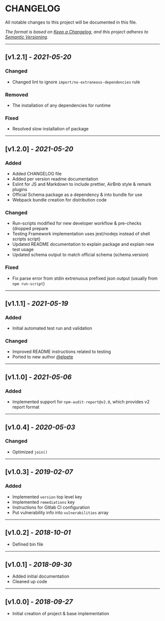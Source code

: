 # CHANGELOG

All notable changes to this project will be documented in this file.

_The format is based on
[Keep a Changelog](https://keepachangelog.com/en/1.0.0/), and this project
adheres to [Semantic Versioning](https://semver.org/spec/v2.0.0.html)._

<!--lint disable no-duplicate-headings-->

<!-- ---- -->

<!-- ## \[Unreleased] -->

<!-- ### Added -->

<!-- ### Changed -->

<!-- ### Removed -->

<!-- ### Fixed -->

<!-- ### Security -->

---

## \[v1.2.1] - _2021-05-20_

### Changed

- Changed lint to ignore `import/no-extraneous-dependencies` rule

### Removed

- The installation of any dependencies for runtime

### Fixed

- Resolved slow installation of package

---

## \[v1.2.0] - _2021-05-20_

### Added

- Added CHANGELOG file
- Added per version readme documentation
- Eslint for JS and Markdown to include prettier, AirBnb style & remark plugins
- Official Schema package as a dependency & into bundle for use
- Webpack bundle creation for distribution code

### Changed

- Run-scripts modified for new developer workflow & pre-checks (dropped prepare
- Testing Framework implementation uses jest/nodejs instead of shell scripts
  script)
- Updated README documentation to explain package and explain new test usage
- Updated schema output to match official schema (schema.version)

### Fixed

- Fix parse error from stdin extrenuous prefixed json output (usually from
  `npm run-script`)

---

## \[v1.1.1] - _2021-05-19_

### Added

- Initial automated test run and validation

### Changed

- Improved README instructions related to testing
- Ported to new author [@elpete](https://github.com/elpete)

---

## \[v1.1.0] - _2021-05-06_

### Added

- Implemented support for `npm-audit-report@v2.0`, which provides v2 report
  format

---

## \[v1.0.4] - _2020-05-03_

### Changed

- Optimized `join()`

---

## \[v1.0.3] - _2019-02-07_

### Added

- Implemented `version` top level key
- Implemented `remediations` key
- Instructions for Gitlab CI configuration
- Put vulnerability info into `vulnerabilities` array

---

## \[v1.0.2] - _2018-10-01_

- Defined bin file

---

## \[v1.0.1] - _2018-09-30_

- Added initial documentation
- Cleaned up code

---

## \[v1.0.0] - _2018-09-27_

- Initial creation of project & base implementation
